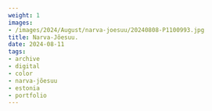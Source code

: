 ```yaml
---
weight: 1
images:
- /images/2024/August/narva-joesuu/20240808-P1100993.jpg
title: Narva-Jõesuu.
date: 2024-08-11
tags:
- archive
- digital
- color
- narva-jõesuu
- estonia
- portfolio
---
```


